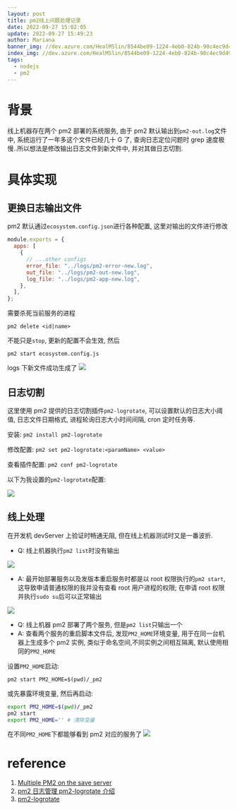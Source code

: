 ```yaml
---
layout: post
title: pm2线上问题处理记录
date: 2022-09-27 15:02:05
update: 2022-09-27 15:49:23
author: Mariana
banner_img: //dev.azure.com/HealMSlin/8544be09-1224-4eb0-824b-90c4ec9d49ee/_apis/git/repositories/7a27a721-4c93-4ecf-8258-d5422217b60a/items?path=%2F1662812638863_2436.png&versionDescriptor%5BversionOptions%5D=0&versionDescriptor%5BversionType%5D=0&versionDescriptor%5Bversion%5D=master&resolveLfs=true&%24format=octetStream&api-version=5.0
index_img: //dev.azure.com/HealMSlin/8544be09-1224-4eb0-824b-90c4ec9d49ee/_apis/git/repositories/7a27a721-4c93-4ecf-8258-d5422217b60a/items?path=%2F1662812638863_2436.png&versionDescriptor%5BversionOptions%5D=0&versionDescriptor%5BversionType%5D=0&versionDescriptor%5Bversion%5D=master&resolveLfs=true&%24format=octetStream&api-version=5.0
tags:
  - nodejs
  - pm2
---
```


# 背景

线上机器存在两个 pm2 部署的系统服务, 由于 pm2 默认输出到`pm2-out.log`文件中, 系统运行了一年多这个文件已经几十 G 了, 查询日志定位问题时 grep 速度极慢..所以想法是修改输出日志文件到新文件中, 并对其做日志切割.

# 具体实现

## 更换日志输出文件

pm2 默认通过`ecosystem.config.json`进行各种配置, 这里对输出的文件进行修改

```js
module.exports = {
  apps: [
    {
      // ...other configs
      error_file: "../logs/pm2-error-new.log",
      out_file: "../logs/pm2-out-new.log",
      log_file: "../logs/pm2-app-new.log",
    },
  ],
};
```

需要杀死当前服务的进程

`pm2 delete <id|name>`

不能只是`stop`, 更新的配置不会生效, 然后

`pm2 start ecosystem.config.js`

logs 下新文件成功生成了
![](https://dev.azure.com/HealMSlin/8544be09-1224-4eb0-824b-90c4ec9d49ee/_apis/git/repositories/7a27a721-4c93-4ecf-8258-d5422217b60a/items?path=%2F1664263425495_9764.png&versionDescriptor%5BversionOptions%5D=0&versionDescriptor%5BversionType%5D=0&versionDescriptor%5Bversion%5D=master&resolveLfs=true&%24format=octetStream&api-version=5.0)

## 日志切割

这里使用 pm2 提供的日志切割插件`pm2-logrotate`, 可以设置默认的日志大小阈值, 日志文件日期格式, 进程轮询日志大小时间间隔, cron 定时任务等.

安装: `pm2 install pm2-logrotate`

修改配置: `pm2 set pm2-logrotate:<paramName> <value>`

查看插件配置: `pm2 conf pm2-logrotate`

以下为我设置的`pm2-logrotate`配置:

![](https://dev.azure.com/HealMSlin/8544be09-1224-4eb0-824b-90c4ec9d49ee/_apis/git/repositories/7a27a721-4c93-4ecf-8258-d5422217b60a/items?path=%2F1664263834486_4617.png&versionDescriptor%5BversionOptions%5D=0&versionDescriptor%5BversionType%5D=0&versionDescriptor%5Bversion%5D=master&resolveLfs=true&%24format=octetStream&api-version=5.0)

## 线上处理

在开发机 devServer 上验证时畅通无阻, 但在线上机器测试时又是一番波折.

- Q: 线上机器执行`pm2 list`时没有输出

![](https://dev.azure.com/HealMSlin/8544be09-1224-4eb0-824b-90c4ec9d49ee/_apis/git/repositories/7a27a721-4c93-4ecf-8258-d5422217b60a/items?path=%2F1664264213113_3713.png&versionDescriptor%5BversionOptions%5D=0&versionDescriptor%5BversionType%5D=0&versionDescriptor%5Bversion%5D=master&resolveLfs=true&%24format=octetStream&api-version=5.0)

- A: 最开始部署服务以及发版本重启服务时都是以 root 权限执行的`pm2 start`, 这导致申请普通权限的我并没有查看 root 用户进程的权限; 在申请 root 权限并执行`sudo su`后可以正常输出

![](https://dev.azure.com/HealMSlin/8544be09-1224-4eb0-824b-90c4ec9d49ee/_apis/git/repositories/7a27a721-4c93-4ecf-8258-d5422217b60a/items?path=%2F1664264308893_9536.png&versionDescriptor%5BversionOptions%5D=0&versionDescriptor%5BversionType%5D=0&versionDescriptor%5Bversion%5D=master&resolveLfs=true&%24format=octetStream&api-version=5.0)

- Q: 线上机器 pm2 部署了两个服务, 但是`pm2 list`只输出一个
- A: 查看两个服务的重启脚本文件后, 发现`PM2_HOME`环境变量, 用于在同一台机器上生成多个 pm2 实例, 类似于命名空间,不同实例之间相互隔离, 默认使用相同的`PM2_HOME`

设置`PM2_HOME`启动:

`pm2 start PM2_HOME=$(pwd)/_pm2`

或先暴露环境变量, 然后再启动:

```sh
export PM2_HOME=$(pwd)/_pm2
pm2 start
export PM2_HOME='' # 清除变量
```

在不同`PM2_HOME`下都能够看到 pm2 对应的服务了
![](https://dev.azure.com/HealMSlin/8544be09-1224-4eb0-824b-90c4ec9d49ee/_apis/git/repositories/7a27a721-4c93-4ecf-8258-d5422217b60a/items?path=%2F1664264837766_3422.png&versionDescriptor%5BversionOptions%5D=0&versionDescriptor%5BversionType%5D=0&versionDescriptor%5Bversion%5D=master&resolveLfs=true&%24format=octetStream&api-version=5.0)

# reference

1. [Multiple PM2 on the save server](https://pm2.keymetrics.io/docs/usage/specifics/)
2. [pm2 日志管理 pm2-logrotate 介绍](https://www.cnblogs.com/daner1257/p/10763888.html)
3. [pm2-logrotate](https://github.com/keymetrics/pm2-logrotate)
